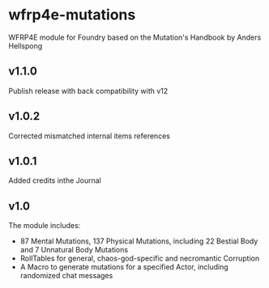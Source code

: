 # wfrp4e-mutations
WFRP4E module for Foundry based on the Mutation's Handbook by Anders Hellspong


## v1.1.0
Publish release with back compatibility with v12

## v1.0.2
Corrected mismatched internal items references
 
## v1.0.1
Added credits inthe Journal

## v1.0
The module includes:
- 87 Mental Mutations, 137 Physical Mutations, including 22 Bestial Body and 7 Unnatural Body Mutations 
- RollTables for general, chaos-god-specific and necromantic Corruption 
- A Macro to generate mutations for a specified Actor, including randomized chat messages

